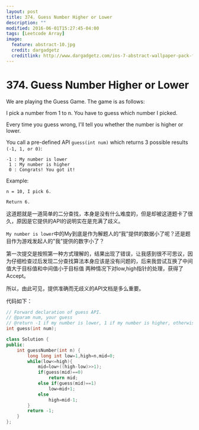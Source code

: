 ```yaml
---
layout: post
title: 374. Guess Number Higher or Lower
description: ""
modified: 2016-06-01T15:27:45-04:00
tags: [Leetcode Array]
image:
  feature: abstract-10.jpg
  credit: dargadgetz
  creditlink: http://www.dargadgetz.com/ios-7-abstract-wallpaper-pack-for-iphone-5-and-ipod-touch-retina/
---
```


# 374. Guess Number Higher or Lower

We are playing the Guess Game. The game is as follows:

I pick a number from 1 to n. You have to guess which number I picked.

Every time you guess wrong, I'll tell you whether the number is higher or lower.

You call a pre-defined API ```guess(int num)``` which returns 3 possible results ```(-1, 1, or 0)```:


```
-1 : My number is lower
 1 : My number is higher
 0 : Congrats! You got it!
```

Example:


```
n = 10, I pick 6.

Return 6.
```

这道题就是一道简单的二分查找，本身是没有什么难度的，但是却被这道题卡了很久，原因是它提供的API的说明实在是充满了歧义。

```My number is lower```中的My到底是作为解题人的“我”提供的数据小了呢？还是题目作为游戏发起人的"我"提供的数字小了？

第一次提交是按照第一种方式理解的，结果出现了错误，让我感到很不可思议，因为仔细检查过后发现二分查找算法本身应该是没有问题的，后来我尝试互换了中间值大于目标值和中间值小于目标值
两种情况下对low,high指针的处理，获得了Accept。

所以，由此可见，提供准确而无歧义的API文档是多么重要。

代码如下：


```c++
// Forward declaration of guess API.
// @param num, your guess
// @return -1 if my number is lower, 1 if my number is higher, otherwise return 0
int guess(int num);

class Solution {
public:
    int guessNumber(int n) {
        long long int low=1,high=n,mid=0;
        while(low<=high){
            mid=low+((high-low)>>1);
            if(guess(mid)==0)
                return mid;
            else if(guess(mid)==1)
                low=mid+1;
            else
                high=mid-1;
        }
        return -1;
    }
};
```
